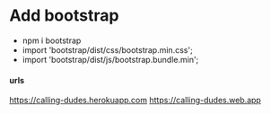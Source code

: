 # Add bootstrap

* npm i bootstrap
* import 'bootstrap/dist/css/bootstrap.min.css';
* import 'bootstrap/dist/js/bootstrap.bundle.min';

#### urls
https://calling-dudes.herokuapp.com
https://calling-dudes.web.app